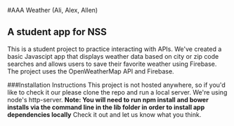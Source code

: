 #AAA Weather
(Ali, Alex, Allen)
## A student app for NSS 

This is a student project to practice interacting with APIs.
We've created a basic Javascipt app that displays weather data based on city or zip code searches and allows users to save their favorite weather using Firebase.
The project uses the OpenWeatherMap API and Firebase.

###Installation Instructions
This project is not hosted anywhere, so if you'd like to check it our please clone the repo and run a local server.
We're using node's http-server.
**Note: You will need to run npm install and bower installs via the command line in the lib folder in order to install app dependencies locally**
Check it out and let us know what you think.

